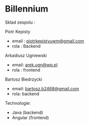 # Billennium

Sklad zespolu : 

Piotr Kepisty 
- email : piotrkepistyuwm@gmail.com
- rola : Backend

Arkadiusz Ugniewski
- email: arek.ugn@wp.pl
- rola : frontend

Bartosz Biedrzycki 
- email: bartosz.b2468@gmail.com
- rola: backend

Technologie:
- Java (backend)
- Angular (frontend)
